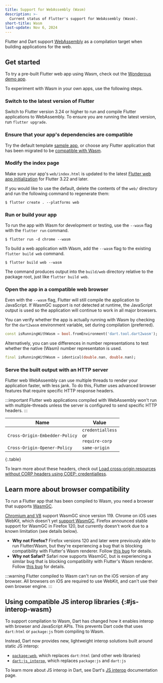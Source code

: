 ```yaml
---
title: Support for WebAssembly (Wasm)
description: >-
  Current status of Flutter's support for WebAssembly (Wasm).
short-title: Wasm
last-update: Nov 6, 2024
---
```


Flutter and Dart support
[WebAssembly](https://webassembly.org/)
as a compilation target when building
applications for the web.

[`stable`]: {{site.github}}/flutter/flutter/blob/main/docs/releases/Flutter-build-release-channels.md#stable
[`package:web`]: {{site.pub-pkg}}/web
[`dart:js_interop`]: {{site.dart.api}}/{{site.dart.sdk.channel}}/dart-js_interop/dart-js_interop-library.html

## Get started

To try a pre-built Flutter web app using Wasm, check out the
[Wonderous demo app](https://wonderous.app/web/).

To experiment with Wasm in your own apps, use the following steps.

### Switch to the latest version of Flutter

Switch to Flutter version 3.24 or higher
to run and compile Flutter applications to WebAssembly.
To ensure you are running the latest version, run `flutter upgrade`.

### Ensure that your app's dependencies are compatible

Try the default template [sample app][],
or choose any Flutter application
that has been migrated to be
[compatible with Wasm](#js-interop-wasm).

[sample app]: /reference/create-new-app

### Modify the index page

Make sure your app's `web/index.html` is updated to the latest
[Flutter web app initialization][] for Flutter 3.22 and later.

If you would like to use the default, delete the contents of the `web/`
directory and run the following command to regenerate them:

```console
$ flutter create . --platforms web
```

[Flutter web app initialization]: /platform-integration/web/initialization

### Run or build your app

To run the app with Wasm for development or testing,
use the `--wasm` flag with the `flutter run` command.

```console
$ flutter run -d chrome --wasm
```

To build a web application with Wasm, add the `--wasm` flag to
the existing `flutter build web` command.

```console
$ flutter build web --wasm
```

The command produces output into the `build/web` directory relative to the
package root, just like `flutter build web`.

### Open the app in a compatible web browser
Even with the `--wasm` flag, Flutter will still compile the application to
JavaScript. If WasmGC support is not detected at runtime, the JavaScript output
is used so the application will continue to work in all major browsers.

You can verify whether the app is actually running with Wasm by checking for 
the `dart2wasm` environment variable, set during compilation (preferred).

```dart
const isRunningWithWasm = bool.fromEnvironment('dart.tool.dart2wasm');
```

Alternatively, you can use differences in number representations
to test whether the native (Wasm) number representaton is used.

```dart
final isRunningWithWasm = identical(double.nan, double.nan);
```

### Serve the built output with an HTTP server

Flutter web WebAssembly can use multiple threads to render your application
faster, with less jank. To do this, Flutter uses advanced browser features that
require specific HTTP response headers.

:::important
Flutter web applications compiled with WebAssembly won't run with multiple-threads
unless the server is configured to send specific HTTP headers.
:::

| Name | Value |
|-|-|
| `Cross-Origin-Embedder-Policy` | `credentialless` <br> or <br> `require-corp` |
| `Cross-Origin-Opener-Policy` | `same-origin` |

{:.table}

To learn more about these headers, check out
[Load cross-origin resources without CORP headers using COEP: credentialless][coep].

[coep]: https://developer.chrome.com/blog/coep-credentialless-origin-trial

## Learn more about browser compatibility
To run a Flutter app that has been compiled to Wasm,
you need a browser that supports [WasmGC][].

[Chromium and V8][] support WasmGC since version 119.
Chrome on iOS uses WebKit, which doesn't yet [support WasmGC][].
Firefox announced stable support for WasmGC in Firefox 120,
but currently doesn't work due to a known limitation (see details below).

[WasmGC]: {{site.github}}/WebAssembly/gc/tree/main/proposals/gc
[Chromium and V8]: https://chromestatus.com/feature/6062715726462976
[support WasmGC]: https://bugs.webkit.org/show_bug.cgi?id=247394
[issue]: https://bugzilla.mozilla.org/show_bug.cgi?id=1788206

- **Why not Firefox?**
  Firefox versions 120 and later were previously able to run Flutter/Wasm, but
  they're experiencing a bug that is blocking compatibility with Flutter's Wasm
  renderer. Follow [this bug][firefox-bug] for details.
- **Why not Safari?**
  Safari now supports WasmGC, but is experiencing a similar bug that is
  blocking compatibility with Flutter's Wasm renderer.
  Follow [this bug][safari-bug] for details.

[firefox-bug]: https://bugzilla.mozilla.org/show_bug.cgi?id=1788206
[safari-bug]: https://bugs.webkit.org/show_bug.cgi?id=267291

:::warning
Flutter compiled to Wasm can't run on the iOS version of any browser.
All browsers on iOS are required to use WebKit,
and can't use their own browser engine.
:::

## Using compatible JS interop libraries {:#js-interop-wasm}

To support compilation to Wasm, Dart has changed
how it enables interop with browser and JavaScript APIs.
This prevents Dart code that uses `dart:html` or `package:js`
from compiling to Wasm.

Instead, Dart now provides new, lightweight interop solutions built around
static JS interop:

- [`package:web`][], which replaces `dart:html` (and other web libraries)
- [`dart:js_interop`][], which replaces `package:js` and `dart:js`

To learn more about JS interop in Dart,
see Dart's [JS interop][] documentation page.

[`package:url_launcher`]: {{site.pub-pkg}}/url_launcher
[`package:web` migration guide]: {{site.dart-site}}/interop/js-interop/package-web
[JS interop]: {{site.dart-site}}/interop/js-interop
[`wasm-ready`]: {{site.pub-pkg}}?q=is%3Awasm-ready
[pub.dev]: {{site.pub}}
